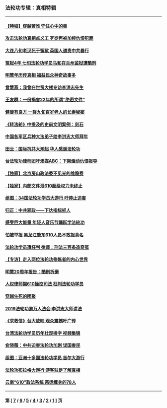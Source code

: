 ### 法轮功专辑：真相特辑
---
#### [【特稿】穿越苦难 守住心中的善](../../pages/nf4389/n13784979.md?11200430) 
#### [攻击法轮功真相点义工 歹徒再被加控仇恨犯罪](../../pages/nf4389/n13601019.md?11200430) 
#### [大连八旬老汉死于冤狱 英国人谴责中共暴行](../../pages/nf4389/n13480118.md?11200430) 
#### [冤狱4年 七旬法轮功学员马和在兰州监狱遭酷刑](../../pages/nf4389/n13304688.md?11200430) 
#### [明慧年历传真相 福益民众神奇故事多](../../pages/nf4389/n13294545.md?11200430) 
#### [曾慧燕：我曾在世贸大楼专访李洪志先生](../../pages/nf4389/n12898729.md?11200430) 
#### [王友群：一份祸害22年的所谓“绝密文件”](../../pages/nf4389/n12871750.md?11200430) 
#### [健康有良方 一群九旬百岁老人的长寿秘密](../../pages/nf4389/n12847475.md?11200430) 
#### [《转法轮》中提及的史前文明案例：刻石](../../pages/nf4389/n12758577.md?11200430) 
#### [中国各军区兵种大法弟子给李洪志大师拜年](../../pages/nf4389/n12750047.md?11200430) 
#### [田云：国际抗共大潮起 华人感谢法轮功](../../pages/nf4389/n12357708.md?11200430) 
#### [台法轮功律师团吁澳媒ABC：下架煽动仇恨报导](../../pages/nf4389/n12279917.md?11200430) 
#### [【独家】北京房山政法委不见光的维稳费](../../pages/nf4389/n12031979.md?11200430) 
#### [【独家】内部文件泄610超级权力未终止](../../pages/nf4389/n12023895.md?11200430) 
#### [组图：34国法轮功学员大游行 吁停止迫害](../../pages/nf4389/n11492658.md?11200430) 
#### [归正：中共邪政——下达指标抓人](../../pages/nf4389/n11474770.md?11200430) 
#### [感受巨大能量 年轻人音乐节踊跃学法轮功](../../pages/nf4389/n11441981.md?11200430) 
#### [怕被举报 黑龙江肇东610人员不敢报真名](../../pages/nf4389/n11436499.md?11200430) 
#### [法轮功学员遭枉判 律师：刑法三百条造奇冤](../../pages/nf4389/n11433943.md?11200430) 
#### [【专访】走入两位法轮功修炼者的内心世界](../../pages/nf4389/n11415623.md?11200430) 
#### [明慧20周年报告：酷刑折磨](../../pages/nf4389/n11387954.md?11200430) 
#### [人权律师揭610操控司法 枉判法轮功学员](../../pages/nf4389/n11313370.md?11200430) 
#### [穿越生死的团聚](../../pages/nf4389/n11258922.md?11200430) 
#### [2019法轮功逾万人法会 李洪志大师讲法](../../pages/nf4389/n11265303.md?11200430) 
#### [《求救信》台大放映 观众震撼吁广传](../../pages/nf4389/n10922251.md?11200430) 
#### [台湾法轮功学员历年壮观排字 视频集锦](../../pages/nf4389/n10878789.md?11200430) 
#### [俞晓薇：中共迫害法轮功加剧 误国害民](../../pages/nf4389/n10859260.md?11200430) 
#### [组图：亚洲十多国法轮功学员 首尔大游行](../../pages/nf4389/n10781149.md?11200430) 
#### [法轮功布拉格大游行 游客驻足了解真相](../../pages/nf4389/n10749360.md?11200430) 
#### [云南“610”政法系统 恶运缠身的78人](../../pages/nf4389/n10747534.md?11200430) 

---
#### 第 [ [7](./7.md?11200430) / [6](./6.md?11200430) / [5](./5.md?11200430) / [4](./4.md?11200430) / [3](./3.md?11200430) / [2](./2.md?11200430) / [1](./1.md?11200430) ] 页
